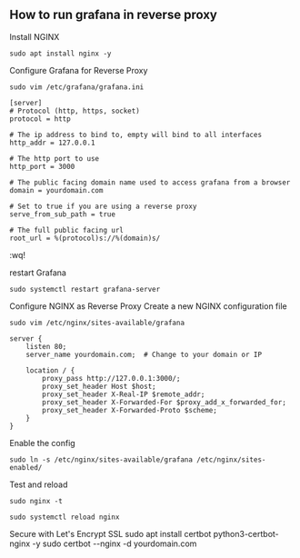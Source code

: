 
## How to run grafana in reverse proxy

Install NGINX
```
sudo apt install nginx -y
```
Configure Grafana for Reverse Proxy
```
sudo vim /etc/grafana/grafana.ini
```
```
[server]
# Protocol (http, https, socket)
protocol = http

# The ip address to bind to, empty will bind to all interfaces
http_addr = 127.0.0.1

# The http port to use
http_port = 3000

# The public facing domain name used to access grafana from a browser
domain = yourdomain.com

# Set to true if you are using a reverse proxy
serve_from_sub_path = true

# The full public facing url
root_url = %(protocol)s://%(domain)s/
```
:wq!

restart Grafana
```
sudo systemctl restart grafana-server
```
Configure NGINX as Reverse Proxy
Create a new NGINX configuration file
```
sudo vim /etc/nginx/sites-available/grafana
```
```
server {
    listen 80;
    server_name yourdomain.com;  # Change to your domain or IP

    location / {
        proxy_pass http://127.0.0.1:3000/;
        proxy_set_header Host $host;
        proxy_set_header X-Real-IP $remote_addr;
        proxy_set_header X-Forwarded-For $proxy_add_x_forwarded_for;
        proxy_set_header X-Forwarded-Proto $scheme;
    }
}
```
Enable the config
```
sudo ln -s /etc/nginx/sites-available/grafana /etc/nginx/sites-enabled/
```
Test and reload
```
sudo nginx -t
```
```
sudo systemctl reload nginx
```
Secure with Let's Encrypt SSL
sudo apt install certbot python3-certbot-nginx -y
sudo certbot --nginx -d yourdomain.com



